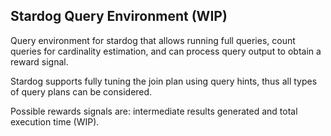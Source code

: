 ## Stardog Query Environment (WIP)

Query environment for stardog that allows running full queries, 
count queries for cardinality estimation, and can process query output to obtain a reward signal.

Stardog supports fully tuning the join plan using query hints, thus all types of query plans can be considered. 

Possible rewards signals are: intermediate results generated and total execution time (WIP).

